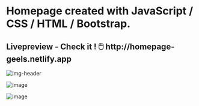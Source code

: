 <h1> Homepage created with JavaScript / CSS / HTML / Bootstrap. </h1>

<h2> Livepreview -  Check it ! 🖱️ http://homepage-geels.netlify.app </h2>

![img-header](https://github.com/Pszkudlarek07/HomePage/assets/143716328/1b51e2e7-4877-4d42-9a20-e831fc5a5bf4)


![image](https://github.com/Pszkudlarek07/HomePage/assets/143716328/103bf7cc-989e-4d93-848b-b3d71380f5de)


![image](https://github.com/Pszkudlarek07/HomePage/assets/143716328/037ffa8a-3ec3-403f-b8dc-5146b178bfca)

